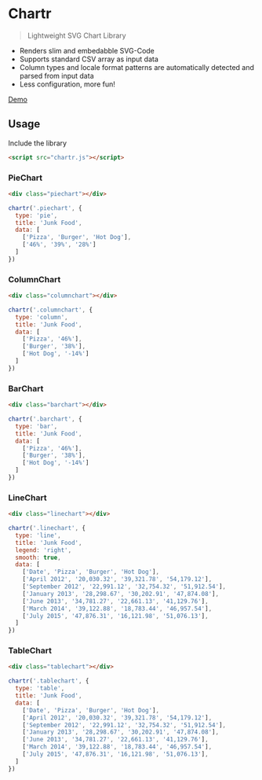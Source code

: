 # Chartr
> Lightweight SVG Chart Library


* Renders slim and embedabble SVG-Code 
* Supports standard CSV array as input data
* Column types and locale format patterns are automatically detected and parsed from input data
* Less configuration, more fun!

[Demo](http://squirrel.github.io/chartr)

## Usage

Include the library

```html
<script src="chartr.js"></script>
```


### PieChart


```html
<div class="piechart"></div>
```

```js
chartr('.piechart', {
  type: 'pie',
  title: 'Junk Food',
  data: [
    ['Pizza', 'Burger', 'Hot Dog'],
    ['46%', '39%', '28%']
  ]
}) 
```


### ColumnChart


```html
<div class="columnchart"></div>
```

```js
chartr('.columnchart', {
  type: 'column',
  title: 'Junk Food',
  data: [
    ['Pizza', '46%'],
    ['Burger', '38%'],
    ['Hot Dog', '-14%']
  ]
}) 
```

### BarChart


```html
<div class="barchart"></div>
```

```js
chartr('.barchart', {
  type: 'bar',
  title: 'Junk Food',
  data: [
    ['Pizza', '46%'],
    ['Burger', '38%'],
    ['Hot Dog', '-14%']
  ]
}) 
```


### LineChart


```html
<div class="linechart"></div>
```

```js
chartr('.linechart', {
  type: 'line',
  title: 'Junk Food',
  legend: 'right',
  smooth: true,
  data: [
    ['Date', 'Pizza', 'Burger', 'Hot Dog'],
    ['April 2012', '20,030.32', '39,321.78', '54,179.12'],
    ['September 2012', '22,991.12', '32,754.32', '51,912.54'],
    ['January 2013', '28,298.67', '30,202.91', '47,874.08'],
    ['June 2013', '34,781.27', '22,661.13', '41,129.76'],
    ['March 2014', '39,122.88', '18,783.44', '46,957.54'],
    ['July 2015', '47,876.31', '16,121.98', '51,076.13'],
  ]
}) 
```

### TableChart


```html
<div class="tablechart"></div>
```

```js
chartr('.tablechart', {
  type: 'table',
  title: 'Junk Food',
  data: [
    ['Date', 'Pizza', 'Burger', 'Hot Dog'],
    ['April 2012', '20,030.32', '39,321.78', '54,179.12'],
    ['September 2012', '22,991.12', '32,754.32', '51,912.54'],
    ['January 2013', '28,298.67', '30,202.91', '47,874.08'],
    ['June 2013', '34,781.27', '22,661.13', '41,129.76'],
    ['March 2014', '39,122.88', '18,783.44', '46,957.54'],
    ['July 2015', '47,876.31', '16,121.98', '51,076.13'],
  ]
}) 
```